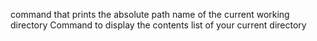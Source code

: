 command that prints the absolute path name of the current working directory
Command to display the contents list of your current directory
